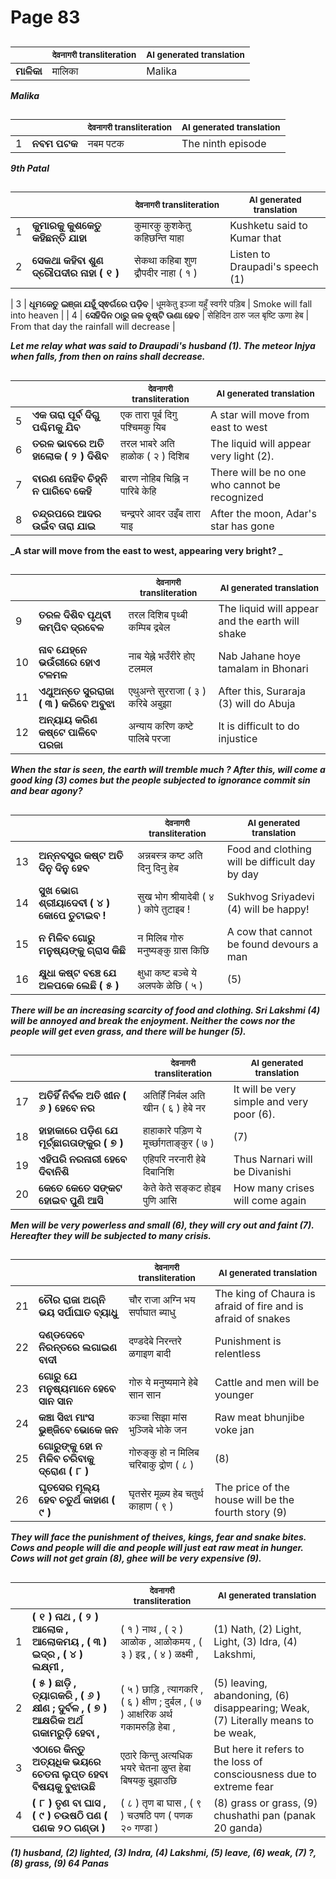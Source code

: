 # Page 83
## 
| | <sub>देवनागरी transliteration</sub> | <sub>AI generated translation</sub> |
| --- | --- | ---|
| **ମାଳିକା** | मालिका | Malika | <!-- Block 1 -->
<!-- Section [1],  -->
<!-- Placeholder for translation. Place text between the underscores(_) and with no leading or trailing spaces. -->
**_Malika_**


## 
| | | <sub>देवनागरी transliteration</sub> | <sub>AI generated translation</sub> |
| --- | --- | --- | ---|
| 1 | **ନବମ ପଟକ** | नबम पटक | The ninth episode | <!-- Block 2 -->
<!-- Section [2],  -->
<!-- Placeholder for translation. Place text between the underscores(_) and with no leading or trailing spaces. -->
**_9th Patal_**


## 
| | | <sub>देवनागरी transliteration</sub> | <sub>AI generated translation</sub> |
| --- | --- | --- | ---|
| 1 | **କୁମାରକୁ କୁଶକେତୁ କହିଛନ୍ତି ଯାହା** | कुमारकु कुशकेतु कहिछन्ति याहा | Kushketu said to Kumar that | <!-- Block 3 -->
| 2 | **ସେକଥା କହିବା ଶୁଣ ଦ୍ରୌପଦୀର ନାହା ( ୧ )** | सेकथा कहिबा शुण द्रौपदीर नाहा ( १ ) | Listen to Draupadi&#39;s speech (1) | <!-- Block 3 -->
<!-- Section [3],  -->
| 3 | **ଧୂମକେତୁ ଇଞ୍ଜା ଯହୁଁ ସ୍ଵର୍ଗରେ ପଡ଼ିବ** | धूमकेतु इञ्जा यहुँ स्वर्गरे पड़िब | Smoke will fall into heaven | <!-- Block 4 -->
| 4 | **ସେହିଦିନ ଠାରୁ ଜଳ ବୃଷ୍ଟି ଊଣା ହେବ** | सेहिदिन ठारु जल बृष्टि ऊणा हेब | From that day the rainfall will decrease | <!-- Block 4 -->

**_Let me relay what was said to Draupadi's husband (1). The meteor Injya when falls, from then on rains shall decrease._**

## 
| | | <sub>देवनागरी transliteration</sub> | <sub>AI generated translation</sub> |
| --- | --- | --- | ---|
| 5 | **ଏକ ତାରା ପୂର୍ବ ଦିଗୁ ପଶ୍ଚିମକୁ ଯିବ** | एक तारा पूर्ब दिगु पश्चिमकु यिब | A star will move from east to west | <!-- Block 4 -->
| 6 | **ତରଳ ଭାବରେ ଅତି ହାଲୋକ ( ୨ ) ଦିଶିବ** | तरल भाबरे अति हाळोक ( २ ) दिशिब | The liquid will appear very light (2). | <!-- Block 5 -->
| 7 | **ବାରଣ ନୋହିବ ଚିହ୍ନି ନ ପାରିବେ କେହି** | बारण नोहिब चिह्नि न पारिबे केहि | There will be no one who cannot be recognized | <!-- Block 6 -->
| 8 | **ଚନ୍ଦ୍ରପରେ ଆଦର ଉଇଁବ ତାରା ଯାଇ** | चन्द्रपरे आदर उइँब तारा याइ | After the moon, Adar&#39;s star has gone | <!-- Block 6 -->

**_A star will move from the east to west, appearing very bright? _**

## 
| | | <sub>देवनागरी transliteration</sub> | <sub>AI generated translation</sub> |
| --- | --- | --- | ---|
| 9 | **ତରଳ ଦିଶିବ ପୃଥ୍ବୀ କମ୍ପିବ ଦ୍ରବେଳ** | तरल दिशिब पृथ्बी कम्पिब द्रबेल | The liquid will appear and the earth will shake | <!-- Block 6 -->
| 10 | **ନାବ ଯେହ୍ନେ ଭଉଁରୀରେ ହୋଏ ଟଳମଳ** | नाब येह्ने भउँरीरे होए टलमल | Nab Jahane hoye tamalam in Bhonari | <!-- Block 6 -->
| 11 | **ଏଥୁଅନ୍ତେ ସୁରରାଜା ( ୩ ) କରିବେ ଅବୁଝା** | एथुअन्ते सुरराजा ( ३ ) करिबे अबुझा | After this, Suraraja (3) will do Abuja | <!-- Block 6 -->
| 12 | **ଅନ୍ୟାୟ କରିଣ କଷ୍ଟେ ପାଳିବେ ପରଜା** | अन्याय करिण कष्टे पालिबे परजा | It is difficult to do injustice | <!-- Block 6 -->

**_When the star is seen, the earth will tremble much ? After this, will come a good king (3) comes but the people subjected to ignorance commit sin and bear agony?_**

## 
| | | <sub>देवनागरी transliteration</sub> | <sub>AI generated translation</sub> |
| --- | --- | --- | ---|
| 13 | **ଅନ୍ନବସ୍ତ୍ର କଷ୍ଟ ଅତି ଦିନୁ ଦିନୁ ହେବ** | अन्नबस्त्र कष्ट अति दिनु दिनु हेब | Food and clothing will be difficult day by day | <!-- Block 6 -->
| 14 | **ସୁଖ ଭୋଗ ଶ୍ରୀୟାଦେବୀ ( ୪ ) କୋପେ ତୁଟାଇବ !** | सुख भोग श्रीयादेबी ( ४ ) कोपे तुटाइब ! | Sukhvog Sriyadevi (4) will be happy! | <!-- Block 6 -->
| 15 | **ନ ମିଳିବ ଗୋରୁ ମନୁଷ୍ୟଙ୍କୁ ଗ୍ରାସ କିଛି** | न मिलिब गोरु मनुष्यङ्कु ग्रास किछि | A cow that cannot be found devours a man | <!-- Block 6 -->
| 16 | **କ୍ଷୁଧା କଷ୍ଟ ବଞ୍ଚେ ଯେ ଅଳପକେ ଲେଛି ( ୫ )** | क्षुधा कष्ट बञ्चे ये अलपके ळेछि ( ५ ) | (5) | <!-- Block 6 -->

**_There will be an increasing scarcity of food and clothing. Sri Lakshmi (4) will be annoyed and break the enjoyment. Neither the cows nor the people will get even grass, and there will be hunger (5)._**

## 
| | | <sub>देवनागरी transliteration</sub> | <sub>AI generated translation</sub> |
| --- | --- | --- | ---|
| 17 | **ଅତିହିଁ ନିର୍ବଳ ଅତି ଖୀନ ( ୬ ) ହେବେ ନର** | अतिहिँ निर्बल अति खीन ( ६ ) हेबे नर | It will be very simple and very poor (6). | <!-- Block 6 -->
| 18 | **ହାହାକାରେ ପଡ଼ିଣ ଯେ ମୂର୍ଚ୍ଛାଗତାଙ୍କୁର ( ୭ )** | हाहाकारे पड़िण ये मूर्च्छागताङ्कुर ( ७ ) | (7) | <!-- Block 6 -->
| 19 | **ଏହିପରି ନରନାରୀ ହେବେ ଦିବାନିଶି** | एहिपरि नरनारी हेबे दिबानिशि | Thus Narnari will be Divanishi | <!-- Block 7 -->
| 20 | **କେତେ କେତେ ସଙ୍କଟ ହୋଇବ ପୁଣି ଆସି** | केते केते सङ्कट होइब पुणि आसि | How many crises will come again | <!-- Block 7 -->

**_Men will be very powerless and small (6), they will cry out and faint (7). Hereafter they will be subjected to many crisis._**

## 
| | | <sub>देवनागरी transliteration</sub> | <sub>AI generated translation</sub> |
| --- | --- | --- | ---|
| 21 | **ଚୌର ରାଜା ଅଗ୍ନି ଭୟ ସର୍ପାଘାତ ବ୍ୟାଧୁ** | चौर राजा अग्नि भय सर्पाघात ब्याधु | The king of Chaura is afraid of fire and is afraid of snakes | <!-- Block 7 -->
| 22 | **ଦଣ୍ଡଦେବେ ନିରନ୍ତରେ ଲଗାଇଣ ବାଦୀ** | दण्डदेबे निरन्तरे ळगाइण बादी | Punishment is relentless | <!-- Block 7 -->
| 23 | **ଗୋରୁ ଯେ ମନୁଷ୍ୟମାନେ ହେବେ ସାନ ସାନ** | गोरु ये मनुष्यमाने हेबे सान सान | Cattle and men will be younger | <!-- Block 7 -->
| 24 | **କଞ୍ଚା ସିଝା ମାଂସ ଭୁଞ୍ଜିବେ ଭୋକେ ଜନ** | कञ्चा सिझा मांस भुञ्जिबे भोके जन | Raw meat bhunjibe voke jan | <!-- Block 7 -->
| 25 | **ଗୋରୁଙ୍କୁ ହୋ ନ ମିଳିବ ଚରିବାକୁ ଦ୍ରୋଣ ( ୮ )** | गोरुङ्कु हो न मिलिब चरिबाकु द्रोण ( ८ ) | (8) | <!-- Block 7 -->
| 26 | **ଘୃତସେର ମୂଲ୍ୟ ହେବ ଚତୁର୍ଥ କାହାଣ ( ୯ )** | घृतसेर मूळ्य हेब चतुर्थ काहाण ( ९ ) | The price of the house will be the fourth story (9) | <!-- Block 7 -->
<!-- Section [4],  -->
<!-- Section [5],  -->
<!-- Section [6],  -->
<!-- Section [7],  -->
<!-- Placeholder for translation. Place text between the underscores(_) and with no leading or trailing spaces. -->
**_They will face the punishment of theives, kings, fear and snake bites. Cows and people will die and people will just eat raw meat in hunger. Cows will not get grain (8), ghee will be very expensive (9)._**

## 
| | | <sub>देवनागरी transliteration</sub> | <sub>AI generated translation</sub> |
| --- | --- | --- | ---|
| 1 | **( ୧ ) ନାଥ , ( ୨ ) ଆଲୋକ , ଆଲୋକମୟ , ( ୩ ) ଇଦ୍ର , ( ୪ ) ଲକ୍ଷ୍ମୀ ,** | ( १ ) नाथ , ( २ ) आळोक , आळोकमय , ( ३ ) इद्र , ( ४ ) ळक्ष्मी , | (1) Nath, (2) Light, Light, (3) Idra, (4) Lakshmi, | <!-- Block 8 -->
| 2 | **( ୫ ) ଛାଡ଼ି , ତ୍ୟାଗକରି , ( ୬ ) କ୍ଷୀଣ ; ଦୁର୍ବଳ , ( ୭ ) ଆକ୍ଷରିକ ଅର୍ଥ ଗକାମରୁଡ଼ି ହେବା ,** | ( ५ ) छाड़ि , त्यागकरि , ( ६ ) क्षीण ; दुर्बल , ( ७ ) आक्षरिक अर्थ गकामरुड़ि हेबा , | (5) leaving, abandoning, (6) disappearing; Weak, (7) Literally means to be weak, | <!-- Block 8 -->
| 3 | **ଏଠାରେ କିନ୍ତୁ ଅତ୍ୟଧିକ ଭୟରେ ଚେତନା ଲୁପ୍ତ ହେବା ବିଷୟକୁ ବୁଝାଉଛି** | एठारे किन्तु अत्यधिक भयरे चेतना ळुप्त हेबा बिषयकु बुझाउछि | But here it refers to the loss of consciousness due to extreme fear | <!-- Block 8 -->
| 4 | **( ୮ ) ତୃଣ ବା ଘାସ , ( ୯ ) ଚଉଷଠି ପଣ ( ପଣକ ୨୦ ଗଣ୍ଡା )** | ( ८ ) तृण बा घास , ( ९ ) चउषठि पण ( पणक २० गण्डा ) | (8) grass or grass, (9) chushathi pan (panak 20 ganda) | <!-- Block 8 -->
<!-- Section [8],  -->
<!-- Placeholder for translation. Place text between the underscores(_) and with no leading or trailing spaces. -->
**_(1) husband, (2) lighted, (3) Indra, (4) Lakshmi, (5) leave, (6) weak, (7) ?, (8) grass, (9) 64 Panas_**

